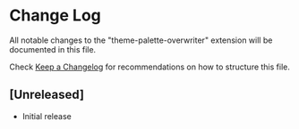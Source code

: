 # Change Log

All notable changes to the "theme-palette-overwriter" extension will be documented in this file.

Check [Keep a Changelog](http://keepachangelog.com/) for recommendations on how to structure this file.

## [Unreleased]

- Initial release